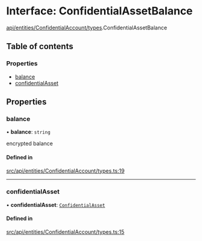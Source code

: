 # Interface: ConfidentialAssetBalance

[api/entities/ConfidentialAccount/types](../wiki/api.entities.ConfidentialAccount.types).ConfidentialAssetBalance

## Table of contents

### Properties

- [balance](../wiki/api.entities.ConfidentialAccount.types.ConfidentialAssetBalance#balance)
- [confidentialAsset](../wiki/api.entities.ConfidentialAccount.types.ConfidentialAssetBalance#confidentialasset)

## Properties

### balance

• **balance**: `string`

encrypted balance

#### Defined in

[src/api/entities/ConfidentialAccount/types.ts:19](https://github.com/PolymeshAssociation/polymesh-private-sdk/blob/2c6aa0b4/src/api/entities/ConfidentialAccount/types.ts#L19)

___

### confidentialAsset

• **confidentialAsset**: [`ConfidentialAsset`](../wiki/api.entities.ConfidentialAsset.ConfidentialAsset)

#### Defined in

[src/api/entities/ConfidentialAccount/types.ts:15](https://github.com/PolymeshAssociation/polymesh-private-sdk/blob/2c6aa0b4/src/api/entities/ConfidentialAccount/types.ts#L15)
